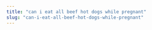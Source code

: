 ```yaml
---
title: "can i eat all beef hot dogs while pregnant"
slug: "can-i-eat-all-beef-hot-dogs-while-pregnant"
---
```



